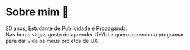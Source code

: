 # Sobre mim 👋

20 anos, Estudante de Publicidade e Propaganda. <br>
Nas horas vagas gosto de aprender UX/UI e quero aprender a programar para dar vida os meus projetos de UX
